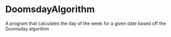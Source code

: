 # DoomsdayAlgorithm
A program that calculates the day of the week for a given date based off the Doomsday algorithm

